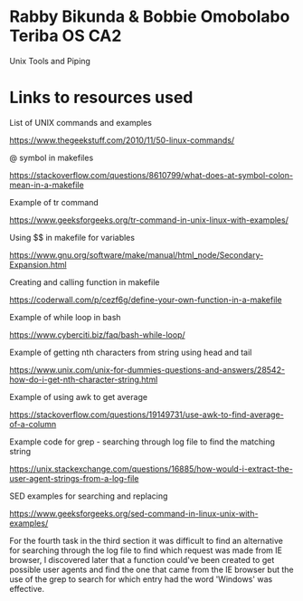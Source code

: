 # Rabby Bikunda & Bobbie Omobolabo Teriba OS CA2
Unix Tools and Piping

# Links to resources used
List of UNIX commands and examples

https://www.thegeekstuff.com/2010/11/50-linux-commands/

@ symbol in makefiles

https://stackoverflow.com/questions/8610799/what-does-at-symbol-colon-mean-in-a-makefile

Example of tr command

https://www.geeksforgeeks.org/tr-command-in-unix-linux-with-examples/

Using $$ in makefile for variables

https://www.gnu.org/software/make/manual/html_node/Secondary-Expansion.html

Creating and calling function in makefile

https://coderwall.com/p/cezf6g/define-your-own-function-in-a-makefile

Example of while loop in bash

https://www.cyberciti.biz/faq/bash-while-loop/

Example of getting nth characters from string using head and tail

https://www.unix.com/unix-for-dummies-questions-and-answers/28542-how-do-i-get-nth-character-string.html

Example of using awk to get average

https://stackoverflow.com/questions/19149731/use-awk-to-find-average-of-a-column

Example code for grep - searching through log file to find the matching string

https://unix.stackexchange.com/questions/16885/how-would-i-extract-the-user-agent-strings-from-a-log-file

SED examples for searching and replacing

https://www.geeksforgeeks.org/sed-command-in-linux-unix-with-examples/

For the fourth task in the third section it was difficult to find an alternative for searching through the log file to find which request was made from IE browser, I discovered later that a function could've been created to get possible user agents and find the one that came from the IE browser but the use of the grep to search for which entry had the word 'Windows' was effective.

